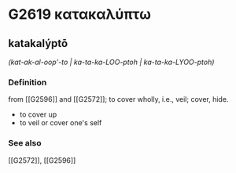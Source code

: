 # G2619 κατακαλύπτω

## katakalýptō

_(kat-ak-al-oop'-to | ka-ta-ka-LOO-ptoh | ka-ta-ka-LYOO-ptoh)_

### Definition

from [[G2596]] and [[G2572]]; to cover wholly, i.e., veil; cover, hide.

- to cover up
- to veil or cover one's self

### See also

[[G2572]], [[G2596]]

